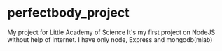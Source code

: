 # perfectbody_project
My project for Little Academy of Science
It's my first project on NodeJS without help of internet. I have only node, Express and mongodb(mlab)
